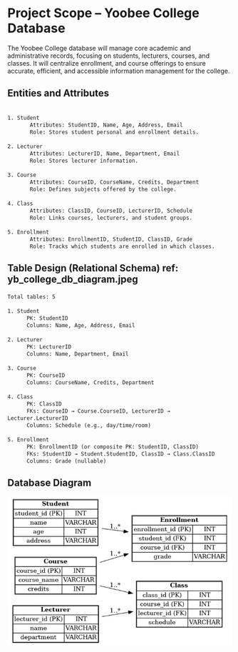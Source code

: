 # Project Scope – Yoobee College Database
The Yoobee College database will manage core academic and administrative records, focusing on students, lecturers, courses, and classes. It will centralize enrollment, and course offerings to ensure accurate, efficient, and accessible information management for the college.


## Entities and Attributes
```

1. Student
       Attributes: StudentID, Name, Age, Address, Email
       Role: Stores student personal and enrollment details.

2. Lecturer
       Attributes: LecturerID, Name, Department, Email
       Role: Stores lecturer information.

3. Course
       Attributes: CourseID, CourseName, Credits, Department
       Role: Defines subjects offered by the college.

4. Class
       Attributes: ClassID, CourseID, LecturerID, Schedule
       Role: Links courses, lecturers, and student groups.

5. Enrollment
       Attributes: EnrollmentID, StudentID, ClassID, Grade
       Role: Tracks which students are enrolled in which classes.
```

## Table Design (Relational Schema) ref: yb_college_db_diagram.jpeg
```
Total tables: 5

1. Student
      PK: StudentID
      Columns: Name, Age, Address, Email

2. Lecturer
      PK: LecturerID
      Columns: Name, Department, Email

3. Course
      PK: CourseID
      Columns: CourseName, Credits, Department

4. Class
      PK: ClassID
      FKs: CourseID → Course.CourseID, LecturerID → Lecturer.LecturerID
      Columns: Schedule (e.g., day/time/room)

5. Enrollment
      PK: EnrollmentID (or composite PK: StudentID, ClassID)
      FKs: StudentID → Student.StudentID, ClassID → Class.ClassID
      Columns: Grade (nullable)
```

## Database Diagram

![alt text](yb_college_db_diagram.jpeg)